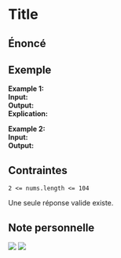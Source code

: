 # Title

## Énoncé

## Exemple

**Example 1:**  
**Input:**  
**Output:**  
**Explication:**

**Example 2:**  
**Input:**  
**Output:**

## Contraintes

`2 <= nums.length <= 104`

Une seule réponse valide existe.

## Note personnelle

<img src="../imgs/0003-runtime.png"/>
<img src="../imgs/0003-memory.png"/>
